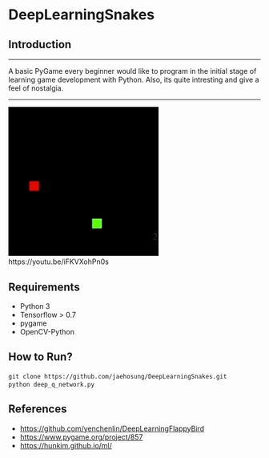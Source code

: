 # DeepLearningSnakes

## Introduction
________________________________________________________
A basic PyGame every beginner would like to program in the initial stage of learning game development with Python.
Also, its quite intresting and give a feel of nostalgia.
________________________________________________________
<img src="./images/snake_low.gif" width="300">
https://youtu.be/iFKVXohPn0s

## Requirements
- Python 3
- Tensorflow > 0.7
- pygame
- OpenCV-Python

## How to Run?
```
git clone https://github.com/jaehosung/DeepLearningSnakes.git
python deep_q_network.py
```

## References
 - https://github.com/yenchenlin/DeepLearningFlappyBird
 - https://www.pygame.org/project/857
 - https://hunkim.github.io/ml/
 
